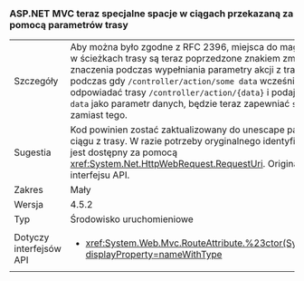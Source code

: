 ### <a name="aspnet-mvc-now-escapes-spaces-in-strings-passed-in-via-route-parameters"></a>ASP.NET MVC teraz specjalne spacje w ciągach przekazaną za pomocą parametrów trasy

|   |   |
|---|---|
|Szczegóły|Aby można było zgodne z RFC 2396, miejsca do magazynowania w ścieżkach trasy są teraz poprzedzone znakiem zmiany znaczenia podczas wypełniania parametry akcji z trasy. Tak podczas gdy <code>/controller/action/some data</code> wcześniej będzie odpowiadać trasy <code>/controller/action/{data}</code> i podaj <code>some data</code> jako parametr danych, będzie teraz zapewniać <code>some%20data</code> zamiast tego.|
|Sugestia|Kod powinien zostać zaktualizowany do unescape parametry ciągu z trasy. W razie potrzeby oryginalnego identyfikatora URI jest dostępny za pomocą <xref:System.Net.HttpWebRequest.RequestUri>. OriginalString interfejsu API.|
|Zakres|Mały|
|Wersja|4.5.2|
|Typ|Środowisko uruchomieniowe|
|Dotyczy interfejsów API|<ul><li><xref:System.Web.Mvc.RouteAttribute.%23ctor(System.String)?displayProperty=nameWithType></li></ul>|

